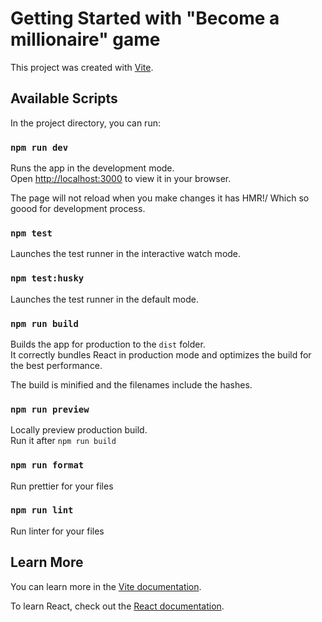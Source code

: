 # Getting Started with "Become a millionaire" game

This project was created with [Vite](https://vitejs.dev/).

## Available Scripts

In the project directory, you can run:

### `npm run dev`

Runs the app in the development mode.\
Open [http://localhost:3000](http://localhost:3000) to view it in your browser.

The page will not reload when you make changes it has HMR!/
Which so goood for development process.

### `npm test`

Launches the test runner in the interactive watch mode.

### `npm test:husky`

Launches the test runner in the default mode.

### `npm run build`

Builds the app for production to the `dist` folder.\
It correctly bundles React in production mode and optimizes the build for the best performance.

The build is minified and the filenames include the hashes.

### `npm run preview`

Locally preview production build.\
Run it after `npm run build`

### `npm run format`

Run prettier for your files

### `npm run lint`

Run linter for your files




## Learn More

You can learn more in the [Vite documentation](https://vitejs.dev/guide/).

To learn React, check out the [React documentation](https://reactjs.org/).

